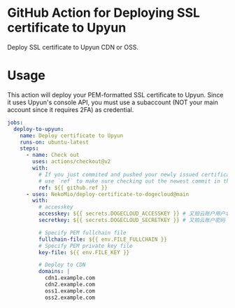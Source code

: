 # GitHub Action for Deploying SSL certificate to Upyun

Deploy SSL certificate to Upyun CDN or OSS.

# Usage

This action will deploy your PEM-formatted SSL certificate to Upyun. Since it uses Upyun's console API, you must use a subaccount (NOT your main account since it requires 2FA) as credential.

```yaml
jobs:
  deploy-to-upyun:
    name: Deploy certificate to Upyun
    runs-on: ubuntu-latest
    steps:
      - name: Check out
        uses: actions/checkout@v2
        with:
          # If you just commited and pushed your newly issued certificate to this repo in a previous job,
          # use `ref` to make sure checking out the newest commit in this job
          ref: ${{ github.ref }}
      - uses: NekoMio/deploy-certificate-to-dogecloud@main
        with:
          # accesskey
          accesskey: ${{ secrets.DOGECLOUD_ACCESSKEY }} # 又拍云账户用户名
          secretkey: ${{ secrets.DOGECLOUD_SECRETKEY }} # 又拍云账户密码

          # Specify PEM fullchain file
          fullchain-file: ${{ env.FILE_FULLCHAIN }}
          # Specify PEM private key file
          key-file: ${{ env.FILE_KEY }}

          # Deploy to CDN
          domains: |
            cdn1.example.com
            cdn2.example.com
            oss1.example.com
            oss2.example.com
```
